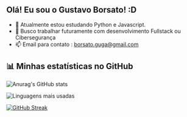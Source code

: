 ## Olá! Eu sou o Gustavo Borsato! :D

- 🌱 Atualmente estou estudando Python e Javascript.
- 👯 Busco trabalhar futuramente com desenvolvimento Fullstack ou Cibersegurança
- 📫 Email para contato : borsato.guga@gmail.com

## 📊 Minhas estatísticas no GitHub

![Anurag's GitHub stats](https://github-readme-stats.vercel.app/api?username=GustavoBorsato40&show_icons=true&theme=tokyonight&hide_title=true)

![Linguagens mais usadas](https://github-readme-stats.vercel.app/api/top-langs/?username=GustavoBorsato40&layout=compact&theme=tokyonight)

[![GitHub Streak](https://github-readme-streak-stats.herokuapp.com/?user=GustavoBorsato40&theme=tokyonight)](https://git.io/streak-stats)
